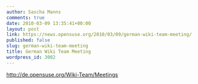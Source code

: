```yaml
---
author: Sascha Manns
comments: true
date: 2010-03-09 13:35:41+00:00
layout: post
link: https://news.opensuse.org/2010/03/09/german-wiki-team-meeting/
published: false
slug: german-wiki-team-meeting
title: German Wiki Team Meeting
wordpress_id: 3002
---
```


http://de.opensuse.org/Wiki-Team/Meetings
